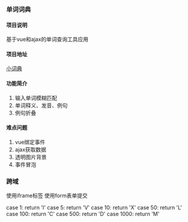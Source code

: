### 单词词典
#### 项目说明
基于vue和ajax的单词查询工具应用

#### 项目地址
[小词典]()

#### 功能简介
1. 输入单词模糊匹配
2. 单词释义、发音、例句
3. 例句折叠

#### 难点问题
1. vue绑定事件
2. ajax获取数据
3. 透明图片背景
4. 事件冒泡

### 跨域
 
使用iframe标签
使用form表单提交 


case 1: return 'I' 
case 5: return 'V' 
case 10: return 'X' 
case 50: return 'L' 
case 100: return 'C' 
case 500: return 'D' 
case 1000: return 'M' 
